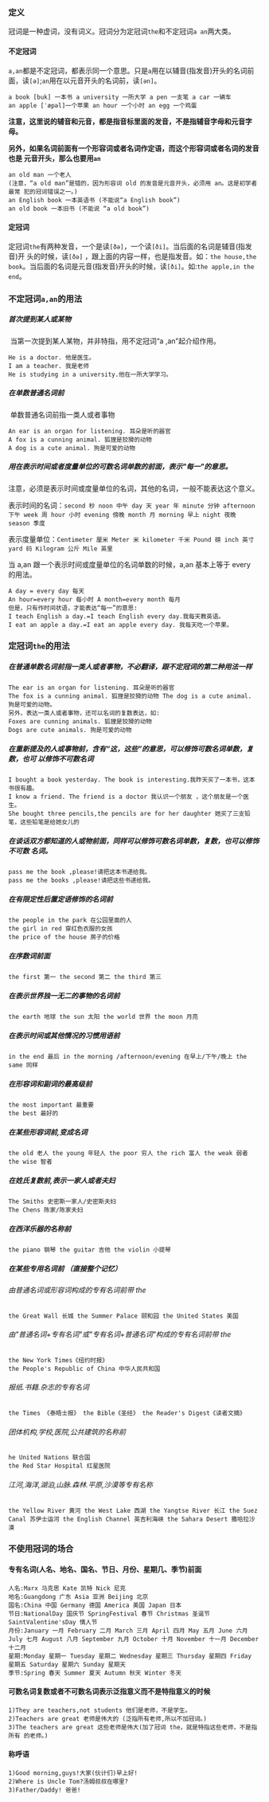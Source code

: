 ### 定义

​	冠词是一种虚词，没有词义。冠词分为定冠词`the`和不定冠词`a an`两大类。

#### 不定冠词

​	`a,an`都是不定冠词，都表示同一个意思。只是`a`用在以辅音(指发音)开头的名词前 面，读`[ə]`;`an`用在以元音开头的名词前，读`[ən]`。

```
a book [buk] 一本书 a university 一所大学 a pen 一支笔 a car 一辆车
an apple [ˈæpəl]一个苹果 an hour 一个小时 an egg 一个鸡蛋
```

​	**注意，这里说的辅音和元音，都是指音标里面的发音，不是指辅音字母和元音字母。**

​	**另外，如果名词前面有一个形容词或者名词作定语，而这个形容词或者名词的发音也是 元音开头，那么也要用`an`**

```
an old man 一个老人
(注意，“a old man”是错的，因为形容词 old 的发音是元音开头，必须用 an。这是初学者最常 犯的冠词错误之一。)
an English book 一本英语书 (不能说“a English book”)
an old book 一本旧书 (不能说 “a old book”)
```

#### 定冠词

​	定冠词`the`有两种发音，一个是读`[ðə]`，一个读`[ði]`。当后面的名词是辅音(指发音)开 头的时候，读`[ðə]` ，跟上面的内容一样，也是指发音。如：`the house,the book`。当后面的名词是元音(指发音)开头的时候，读`[ði]`。如:`the apple,in the end`。

### 不定冠词`a,an`的用法

##### 首次提到某人或某物

​	当第一次提到某人某物，并非特指，用不定冠词“a ,an”起介绍作用。

```
He is a doctor. 他是医生。
I am a teacher. 我是老师
He is studying in a university.他在一所大学学习。
```

##### 在单数普通名词前

​	单数普通名词前指一类人或者事物

```
An ear is an organ for listening. 耳朵是听的器官
A fox is a cunning animal. 狐狸是狡猾的动物
A dog is a cute animal. 狗是可爱的动物
```

##### 用在表示时间或者度量单位的可数名词单数的前面，表示"每一"的意思。

​	注意，必须是表示时间或度量单位的名词，其他的名词，一般不能表达这个意义。

表示时间的名词：`second 秒 noon 中午 day 天 year 年 minute 分钟 afternoon 下午 week 周 hour 小时 evening 傍晚 month 月 morning 早上 night 夜晚 season 季度`

表示度量单位：`Centimeter 厘米 Meter 米 kilometer 千米 Pound 磅 inch 英寸 yard 码 Kilogram 公斤 Mile 英里`

当 a,an 跟一个表示时间或度量单位的名词单数的时候，a,an 基本上等于 every 的用法。

```
A day = every day 每天
An hour=every hour 每小时 A month=every month 每月
但是，只有作时间状语，才能表达“每一”的意思:
I teach English a day.=I teach English every day.我每天教英语。
I eat an apple a day.=I eat an apple every day. 我每天吃一个苹果。
```

### 定冠词`the`的用法

##### 在普通单数名词前指一类人或者事物，不必翻译，跟不定冠词的第二种用法一样

```
The ear is an organ for listening. 耳朵是听的器官
The fox is a cunning animal. 狐狸是狡猾的动物 The dog is a cute animal. 狗是可爱的动物。
另外，表达一类人或者事物，还可以名词的复数表达，如:
Foxes are cunning animals. 狐狸是狡猾的动物
Dogs are cute animals. 狗是可爱的动物
```

##### 在重新提及的人或事物前，含有“这，这些”的意思，可以修饰可数名词单数，复数，也可 以修饰不可数名词

```
I bought a book yesterday. The book is interesting.我昨天买了一本书，这本书很有趣。
I know a friend. The friend is a doctor 我认识一个朋友 ，这个朋友是一个医生。
She bought three pencils,the pencils are for her daughter 她买了三支铅笔，这些铅笔是给她女儿的
```

##### 在谈话双方都知道的人或物前面，同样可以修饰可数名词单数，复数，也可以修饰不可数 名词。

```
pass me the book ,please!请把这本书递给我。
pass me the books ,please!请把这些书递给我。
```

##### 在有限定性后置定语修饰的名词前

```
the people in the park 在公园里面的人
the girl in red 穿红色衣服的女孩
the price of the house 房子的价格
```

##### 在序数词前面

```
the first 第一 the second 第二 the third 第三
```

##### 在表示世界独一无二的事物的名词前

```
the earth 地球 the sun 太阳 the world 世界 the moon 月亮
```

##### 在表示时间或其他情况的习惯用语前

```
in the end 最后 in the morning /afternoon/evening 在早上/下午/晚上 the same 同样
```

##### 在形容词和副词的最高级前

```
the most important 最重要
the best 最好的
```

##### 在某些形容词前,变成名词

```
the old 老人 the young 年轻人 the poor 穷人 the rich 富人 the weak 弱者 the wise 智者
```

##### 在姓氏复数前,表示一家人或者夫妇

```
The Smiths 史密斯一家人/史密斯夫妇
The Chens 陈家/陈家夫妇
```

##### 在西洋乐器的名称前

```
the piano 钢琴 the guitar 吉他 the violin 小提琴
```

##### 在某些专用名词前 （直接整个记忆）

###### 由普通名词或形容词构成的专有名词前带 the

```
the Great Wall 长城 the Summer Palace 颐和园 the United States 美国
```

###### 由"普通名词+专有名词"或"专有名词+普通名词"构成的专有名词前带 the

```
the New York Times《纽约时报》
the People's Republic of China 中华人民共和国
```

###### 报纸.书籍.杂志的专有名词

```
the Times 《泰晤士报》 the Bible《圣经》 the Reader's Digest《读者文摘》
```

###### 团体机构,学校,医院,公共建筑的名称前

```
he United Nations 联合国
the Red Star Hospital 红星医院
```

###### 江河,海洋,湖泊,山脉.森林.平原,沙漠等专有名称

```
the Yellow River 黄河 the West Lake 西湖 the Yangtse River 长江 the Suez Canal 苏伊士运河 the English Channel 英吉利海峡 the Sahara Desert 撒哈拉沙漠
```

### 不使用冠词的场合

#### 专有名词(人名、地名、国名、节日、月份、星期几、季节)前面

```
人名:Marx 马克思 Kate 凯特 Nick 尼克
地名:Guangdong 广东 Asia 亚洲 Beijing 北京
国名:China 中国 Germany 德国 America 美国 Japan 日本
节日:NationalDay 国庆节 SpringFestival 春节 Christmas 圣诞节 SaintValentine'sDay 情人节
月份:January 一月 February 二月 March 三月 April 四月 May 五月 June 六月 July 七月 August 八月 September 九月 October 十月 November 十一月 December 十二月
星期:Monday 星期一 Tuesday 星期二 Wednesday 星期三 Thursday 星期四 Friday 星期五 Saturday 星期六 Sunday 星期天
季节:Spring 春天 Summer 夏天 Autumn 秋天 Winter 冬天
```

#### 可数名词复数或者不可数名词表示泛指意义而不是特指意义的时候

```
1)They are teachers,not students 他们是老师，不是学生。
2)Teachers are great 老师是伟大的 (泛指所有老师,所以不加冠词。)
3)The teachers are great 这些老师是伟大(加了冠词 the，就是特指这些老师，不是指所有 的老师。)
```

#### 称呼语

```
1)Good morning,guys!大家(伙计们)早上好!
2)Where is Uncle Tom?汤姆叔叔在哪里?
3)Father/Daddy! 爸爸!
```

